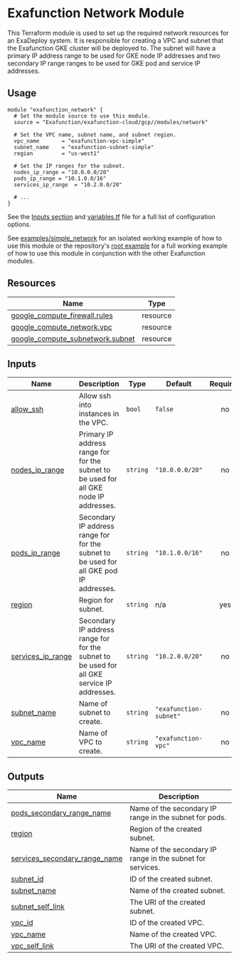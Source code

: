 # Exafunction Network Module

This Terraform module is used to set up the required network resources for an ExaDeploy system. It is responsible for creating a VPC and subnet that the Exafunction GKE cluster will be deployed to. The subnet will have a primary IP address range to be used for GKE node IP addresses and two secondary IP range ranges to be used for GKE pod and service IP addresses.

## Usage
```hcl
module "exafunction_network" {
  # Set the module source to use this module.
  source = "Exafunction/exafunction-cloud/gcp//modules/network"

  # Set the VPC name, subnet name, and subnet region.
  vpc_name       = "exafunction-vpc-simple"
  subnet_name    = "exafunction-subnet-simple"
  region         = "us-west1"

  # Set the IP ranges for the subnet.
  nodes_ip_range = "10.0.0.0/20"
  pods_ip_range = "10.1.0.0/16"
  services_ip_range  = "10.2.0.0/20"

  # ...
}
```
See the [Inputs section](#inputs) and [variables.tf](https://github.com/Exafunction/terraform-gcp-exafunction-cloud/tree/main/modules/network/variables.tf) file for a full list of configuration options.

See [examples/simple_network](https://github.com/Exafunction/terraform-gcp-exafunction-cloud/tree/main/modules/network/examples/simple_network) for an isolated working example of how to use this module or the repository's [root example](https://github.com/Exafunction/terraform-gcp-exafunction-cloud) for a full working example of how to use this module in conjunction with the other Exafunction modules.

<!-- BEGIN_TF_DOCS -->
## Resources

| Name | Type |
|------|------|
| [google_compute_firewall.rules](https://registry.terraform.io/providers/hashicorp/google/latest/docs/resources/compute_firewall) | resource |
| [google_compute_network.vpc](https://registry.terraform.io/providers/hashicorp/google/latest/docs/resources/compute_network) | resource |
| [google_compute_subnetwork.subnet](https://registry.terraform.io/providers/hashicorp/google/latest/docs/resources/compute_subnetwork) | resource |

## Inputs

| Name | Description | Type | Default | Required |
|------|-------------|------|---------|:--------:|
| <a name="input_allow_ssh"></a> [allow\_ssh](#input\_allow\_ssh) | Allow ssh into instances in the VPC. | `bool` | `false` | no |
| <a name="input_nodes_ip_range"></a> [nodes\_ip\_range](#input\_nodes\_ip\_range) | Primary IP address range for for the subnet to be used for all GKE node IP addresses. | `string` | `"10.0.0.0/20"` | no |
| <a name="input_pods_ip_range"></a> [pods\_ip\_range](#input\_pods\_ip\_range) | Secondary IP address range for for the subnet to be used for all GKE pod IP addresses. | `string` | `"10.1.0.0/16"` | no |
| <a name="input_region"></a> [region](#input\_region) | Region for subnet. | `string` | n/a | yes |
| <a name="input_services_ip_range"></a> [services\_ip\_range](#input\_services\_ip\_range) | Secondary IP address range for for the subnet to be used for all GKE service IP addresses. | `string` | `"10.2.0.0/20"` | no |
| <a name="input_subnet_name"></a> [subnet\_name](#input\_subnet\_name) | Name of subnet to create. | `string` | `"exafunction-subnet"` | no |
| <a name="input_vpc_name"></a> [vpc\_name](#input\_vpc\_name) | Name of VPC to create. | `string` | `"exafunction-vpc"` | no |

## Outputs

| Name | Description |
|------|-------------|
| <a name="output_pods_secondary_range_name"></a> [pods\_secondary\_range\_name](#output\_pods\_secondary\_range\_name) | Name of the secondary IP range in the subnet for pods. |
| <a name="output_region"></a> [region](#output\_region) | Region of the created subnet. |
| <a name="output_services_secondary_range_name"></a> [services\_secondary\_range\_name](#output\_services\_secondary\_range\_name) | Name of the secondary IP range in the subnet for services. |
| <a name="output_subnet_id"></a> [subnet\_id](#output\_subnet\_id) | ID of the created subnet. |
| <a name="output_subnet_name"></a> [subnet\_name](#output\_subnet\_name) | Name of the created subnet. |
| <a name="output_subnet_self_link"></a> [subnet\_self\_link](#output\_subnet\_self\_link) | The URI of the created subnet. |
| <a name="output_vpc_id"></a> [vpc\_id](#output\_vpc\_id) | ID of the created VPC. |
| <a name="output_vpc_name"></a> [vpc\_name](#output\_vpc\_name) | Name of the created VPC. |
| <a name="output_vpc_self_link"></a> [vpc\_self\_link](#output\_vpc\_self\_link) | The URI of the created VPC. |
<!-- END_TF_DOCS -->

